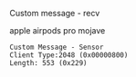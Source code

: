 Custom message - recv

apple airpods pro
mojave

```
Custom Message - Sensor
Client Type:2048 (0x00000800)
Length: 553 (0x229)
```
